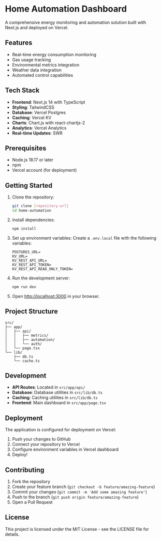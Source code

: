 # Home Automation Dashboard

A comprehensive energy monitoring and automation solution built with Next.js and deployed on Vercel.

## Features

- Real-time energy consumption monitoring
- Gas usage tracking
- Environmental metrics integration
- Weather data integration
- Automated control capabilities

## Tech Stack

- **Frontend**: Next.js 14 with TypeScript
- **Styling**: TailwindCSS
- **Database**: Vercel Postgres
- **Caching**: Vercel KV
- **Charts**: Chart.js with react-chartjs-2
- **Analytics**: Vercel Analytics
- **Real-time Updates**: SWR

## Prerequisites

- Node.js 18.17 or later
- npm
- Vercel account (for deployment)

## Getting Started

1. Clone the repository:
   ```bash
   git clone [repository-url]
   cd home-automation
   ```

2. Install dependencies:
   ```bash
   npm install
   ```

3. Set up environment variables:
   Create a `.env.local` file with the following variables:
   ```
   POSTGRES_URL=
   KV_URL=
   KV_REST_API_URL=
   KV_REST_API_TOKEN=
   KV_REST_API_READ_ONLY_TOKEN=
   ```

4. Run the development server:
   ```bash
   npm run dev
   ```

5. Open [http://localhost:3000](http://localhost:3000) in your browser.

## Project Structure

```
src/
├── app/
│   ├── api/
│   │   ├── metrics/
│   │   ├── automation/
│   │   └── auth/
│   └── page.tsx
└── lib/
    ├── db.ts
    └── cache.ts
```

## Development

- **API Routes**: Located in `src/app/api/`
- **Database**: Database utilities in `src/lib/db.ts`
- **Caching**: Caching utilities in `src/lib/db.ts`
- **Frontend**: Main dashboard in `src/app/page.tsx`

## Deployment

The application is configured for deployment on Vercel:

1. Push your changes to GitHub
2. Connect your repository to Vercel
3. Configure environment variables in Vercel dashboard
4. Deploy!

## Contributing

1. Fork the repository
2. Create your feature branch (`git checkout -b feature/amazing-feature`)
3. Commit your changes (`git commit -m 'Add some amazing feature'`)
4. Push to the branch (`git push origin feature/amazing-feature`)
5. Open a Pull Request

## License

This project is licensed under the MIT License - see the LICENSE file for details.
